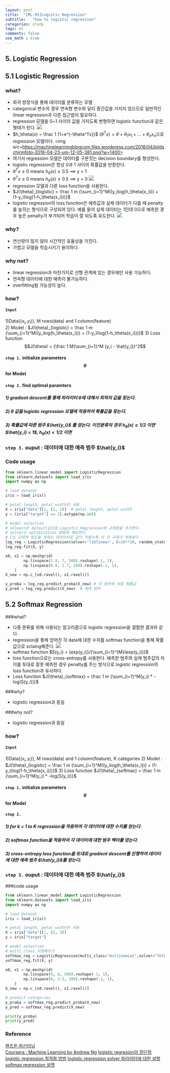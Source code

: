 ```yaml
---
layout: post
title:  "[ML-05]Logistic Regression"
subtitle:   "how to logistic regression"
categories: study
tags: ml
comments: false
use_math : true
---
```


## 5. Logistic Regression
## 5.1 Logistic Regression

### what?
- 회귀 방정식을 통해 데이터를 분류하는 모델
- categorical 변수의 경우 연속형 변수와 달리 중간값을 가지지 않으므로 일반적인 linear regression과 다른 접근법이 필요하다.
- regression 모델을 0~1 사이의 값을 가지도록 변형하면 logistic function과 같은 형태가 된다. 
<img src=https://upload.wikimedia.org/wikipedia/commons/thumb/8/88/Logistic-curve.svg/1200px-Logistic-curve.svg.png></img>
- $h_\theta(x) = \frac 1 {1+e^{-\theta^Tx}}$
  $(\theta^Tx) = \theta + \theta_1x_1 + ... + \theta_nx_n$으로 regression 모델이다. 
<img src=https://machinelearningblogcom.files.wordpress.com/2018/04/bildschirmfoto-2018-04-23-um-12-05-381.png?w=1400></img>
- 여기서 regression 모델은 데이터를 구분짓는 decision boundary를 형성한다. 
- logistic regression은 항상 0과 1 사이의 확률값을 반환한다. 
- $\theta^Tx \ge 0$ means $h_\theta(x) \ge 0.5$ ==> y = 1
- $\theta^Tx \le 0$ means $h_\theta(x) \le 0.5$ ==> y = 0
<img src=http://jakewestfall.org/blog/wp-content/uploads/2018/03/fig2-1-1024x478.png></img>
- regression 모델과 다른 loss function을 사용한다. 
- $J(\theta)_{logistic} = \frac 1 m {\sum_{i=1}^M((y_ilog(h_\theta(x_i))) + (1-y_i)log(1-h_\theta(x_i)))}$
- logistic regression의 loss function은 예측값과 실제 데이터가 다를 때 penalty를 높히는 형식으로 구성되어 있다. 예를 들어 실제 데이터는 1인데 0으로 예측한 경우 높은 penalty가 부가되어 학습이 잘 되도록 유도한다.
<img src=https://miro.medium.com/max/2432/1*_NeTem-yeZ8Pr9cVUoi_HA.png></img>

### why?
- 연산량이 많지 않아 시간적인 효율성을 가진다. 
- 가볍고 모델을 학습시키기 용이하다. 

### why not?
- linear regression과 마찬가지로 선형 관계에 있는 경우에만 사용 가능하다. 
- 연속형 데이터에 대한 예측이 불가능하다. 
- overfitting될 가능성이 높다.

### how?
#### ```Input``` 
1)Data{($x_i, y_i$)}, M rows(data) and 1 column(feature)    
2) Model : $J(\theta)_{logistic} = \frac 1 m {\sum_{i=1}^M((y_ilog(h_\theta(x_i))) + (1-y_i)log(1-h_\theta(x_i)))}$ 
3) Loss function  $$J(\theta) = {\frac 1 M}\sum_{i=1}^M (y_i - \hat{y_i})^2$$   
#### ```step 1.``` initialize parameters $$\theta$$ for Model 
#### ```step 2.``` find optimal paramters
##### 1) gradient descent를 통해 파라미터 $\theta$에 대해서 최적의 값을 찾는다. 
##### 2) $\theta$ 값을 logistic regression 모델에 적용하여 확률값을 찾는다. 
##### 3) 확률값에 따른 범주 $\hat{y_i}$ 를 얻는다. 이진분류의 경우 $h_\theta(x) \ge 1/2$ 이면 $\hat{y_i} = 1$, $h_\theta(x) < 1/2$ 이면 
### ```step 3.``` ouput : 데이터에 대한 예측 범주 $\hat{y_i}$

### Code usage
```python
from sklearn.linear_model import LogisticRegression
from sklearn.datasets import load_iris
import numpy as np

# load dataset
iris = load_iris()

# petal length, petal width만 사용
X = iris["data"][:, (2, 3)]  # petal length, petal width
y = (iris["target"] == 2).astype(np.int)

# model selection
# sklearn은 default값으로 Logistic Regression에 규제항을 추가한다. 
# solver는 optimization 방법에 해당한다. 
# C는 규제의 정도를 정하는 파라미터로 값이 작을수록 더 큰 규제가 적용된다
log_reg = LogisticRegression(solver='liblinear', C=10**10, random_state=42)  
log_reg.fit(X, y)

x0, x1 = np.meshgrid(
        np.linspace(2.9, 7, 500).reshape(-1, 1),
        np.linspace(0.8, 2.7, 200).reshape(-1, 1),
    )
X_new = np.c_[x0.ravel(), x1.ravel()]

y_proba = log_reg.predict_proba(X_new) # 각 범주에 속할 확륡값
y_pred = log_reg.predict(X_new)  # 예측 범주
```

## 5.2 Softmax Regression

###what?
- 다중 분류를 위해 사용되는 알고리즘으로 logistic regression을 결합한 결과와 같다. 
- regression을 통해 얻어진 각 data에 대한 수치를 softmax function을 통해 확률값으로 sclaing해준다. 
<img src = https://t1.daumcdn.net/cfile/tistory/266B8144592683AC02></img>
- softmax function $S(y_i) = {exp(y_i)}/{\sum_{i=1}^{M}(exp(y_i))}$
- loss function으로는 cross-entropy를 사용한다. 예측한 범주와 실제 범주값의 차이를 토대로 잘못 예측한 경우 penalty를 주는 방식으로 logistic regression의 loss function과 유사하다. 
- Loss function $J(\theta)_{softmax} = \frac 1 m {\sum_{i=1}^M(y_i) * -log(S(y_i))}$

###why?
- logistic regression과 동일

###why not?
- logistic regression과 동일

### how?
#### ```Input``` 
1)Data{($x_i, y_i$)}, M rows(data) and 1 column(feature), K categories
2) Model : $J(\theta)_{logistic} = \frac 1 m {\sum_{i=1}^M((y_ilog(h_\theta(x_i))) + (1-y_i)log(1-h_\theta(x_i)))}$ 
3) Loss function  $J(\theta)_{softmax} = \frac 1 m {\sum_{i=1}^M(y_i) * -log(S(y_i))}$  
#### ```step 1.``` initialize parameters $$\theta$$ for Model 
#### ```step 2.``` 
##### 1) for k = 1 to K regression을 적용하여 각 데이터에 대한 수치를 얻는다. 
##### 2) softmax function을 적용하여 각 데이터에 대한 범주 벡터를 얻는다.
##### 3) cross-entropy loss function을 토대로 gradient descent를 진행하여 데이터에 대한 예측 범주 $\hat{y_i}$를 얻는다. 
### ```step 3.``` ouput : 데이터에 대한 예측 범주 $\hat{y_i}$

###code usage
```python
from sklearn.linear_model import LogisticRegression
from sklearn.datasets import load_iris
import numpy as np

# load dataset
iris = load_iris()

# petal length, petal width만 사용
X = iris["data"][:, (2, 3)]  
y = iris["target"]

# model selection
# multi_class 지정해주기
softmax_reg = LogisticRegression(multi_class="multinomial",solver="lbfgs", C=10, random_state=42)
softmax_reg.fit(X, y)

x0, x1 = np.meshgrid(
        np.linspace(0, 8, 500).reshape(-1, 1),
        np.linspace(0, 3.5, 200).reshape(-1, 1),
    )
X_new = np.c_[x0.ravel(), x1.ravel()]

# predict categories
y_proba = softmax_reg.predict_proba(X_new)
y_pred = softmax_reg.predict(X_new)

print(y_proba)
print(y_pred)
```

### Reference 
[핸즈온 머신러닝](https://github.com/rickiepark/handson-ml)      
[Coursera : Machine Learning by Andrew Ng](https://www.coursera.org/learn/machine-learning/home/welcome)
[logistic regresion의 장단점](https://machinelearning-blog.com/2018/04/23/logistic-regression-101/)
[logistic regression 최적화 방법](https://zzsza.github.io/data/2018/05/03/logistic-regression/)
[logistic regression solver 파라미터에 대한 설명](https://stackoverflow.com/questions/38640109/logistic-regression-python-solvers-defintions)
[softmax regression 설명](https://pythonkim.tistory.com/19)


